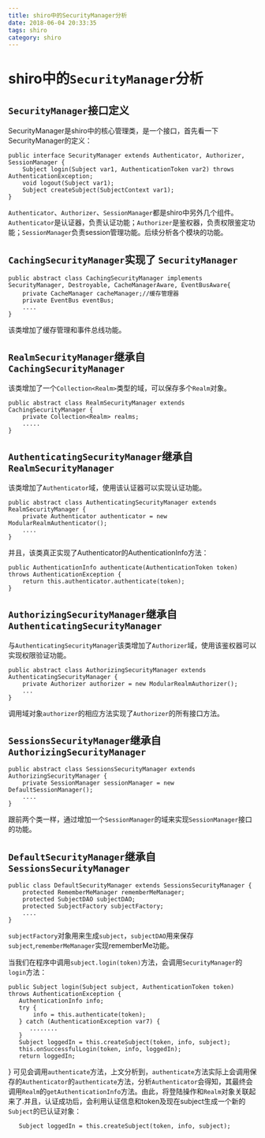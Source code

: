 ```yaml
---
title: shiro中的SecurityManager分析
date: 2018-06-04 20:33:35
tags: shiro
category: shiro
---
```


# shiro中的`SecurityManager`分析

## `SecurityManager`接口定义
SecurityManager是shiro中的核心管理类，是一个接口，首先看一下SecurityManager的定义：

    public interface SecurityManager extends Authenticator, Authorizer, SessionManager {
        Subject login(Subject var1, AuthenticationToken var2) throws AuthenticationException;
        void logout(Subject var1);
        Subject createSubject(SubjectContext var1);
    }
`Authenticator`、`Authorizer`、`SessionManager`都是shiro中另外几个组件。`Authenticator`是认证器，负责认证功能；`Authorizer`是鉴权器，负责权限鉴定功能；`SessionManager`负责session管理功能。后续分析各个模块的功能。


## `CachingSecurityManager`实现了 `SecurityManager`

    public abstract class CachingSecurityManager implements SecurityManager, Destroyable, CacheManagerAware, EventBusAware{
        private CacheManager cacheManager;//缓存管理器
        private EventBus eventBus;
        ....
    }
该类增加了缓存管理和事件总线功能。

## `RealmSecurityManager`继承自 `CachingSecurityManager`
该类增加了一个`Collection<Realm>`类型的域，可以保存多个`Realm`对象。

    public abstract class RealmSecurityManager extends CachingSecurityManager {
        private Collection<Realm> realms;
        .....
    }


## `AuthenticatingSecurityManager`继承自 `RealmSecurityManager`
该类增加了`Authenticator`域，使用该认证器可以实现认证功能。

    public abstract class AuthenticatingSecurityManager extends RealmSecurityManager {
        private Authenticator authenticator = new ModularRealmAuthenticator();
        ....
    }
并且，该类真正实现了Authenticator的AuthenticationInfo方法：

    public AuthenticationInfo authenticate(AuthenticationToken token) throws AuthenticationException {
        return this.authenticator.authenticate(token);
    }



## `AuthorizingSecurityManager`继承自 `AuthenticatingSecurityManager`

与`AuthenticatingSecurityManager`该类增加了`Authorizer`域，使用该鉴权器可以实现权限验证功能。

    public abstract class AuthorizingSecurityManager extends AuthenticatingSecurityManager {
        private Authorizer authorizer = new ModularRealmAuthorizer();
        ...
    }
调用域对象`authorizer`的相应方法实现了`Authorizer`的所有接口方法。

## `SessionsSecurityManager`继承自`AuthorizingSecurityManager`

    public abstract class SessionsSecurityManager extends AuthorizingSecurityManager {
        private SessionManager sessionManager = new DefaultSessionManager();
        ....
    }
跟前两个类一样，通过增加一个`SessionManager`的域来实现`SessionManager`接口的功能。


## `DefaultSecurityManager`继承自`SessionsSecurityManager`

    public class DefaultSecurityManager extends SessionsSecurityManager {
        protected RememberMeManager rememberMeManager;
        protected SubjectDAO subjectDAO;
        protected SubjectFactory subjectFactory;
        ....
    }
`subjectFactory`对象用来生成`subject`，`subjectDAO`用来保存`subject`,`rememberMeManager`实现rememberMe功能。

当我们在程序中调用`subject.login(token)`方法，会调用`SecurityManager`的`login`方法：

    public Subject login(Subject subject, AuthenticationToken token) throws AuthenticationException {
       AuthenticationInfo info;
       try {
           info = this.authenticate(token);
       } catch (AuthenticationException var7) {
          ........
       }
       Subject loggedIn = this.createSubject(token, info, subject);
       this.onSuccessfulLogin(token, info, loggedIn);
       return loggedIn;
   }
可见会调用`authenticate`方法，上文分析到，`authenticate`方法实际上会调用保存的`Authenticator`的`authenticate`方法，分析`Authenticator`会得知，其最终会调用`Realm`的`getAuthenticationInfo`方法。由此，将登陆操作和`Realm`对象关联起来了.并且，认证成功后，会利用认证信息和token及现在subject生成一个新的`Subject`的已认证对象：
  
       Subject loggedIn = this.createSubject(token, info, subject);
  